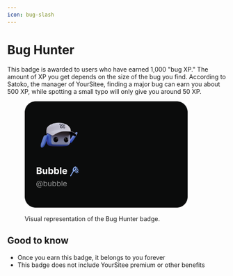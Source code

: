 ```yaml
---
icon: bug-slash
---
```


# Bug Hunter

This badge is awarded to users who have earned 1,000 "bug XP." The amount of XP you get depends on the size of the bug you find. According to Satoko, the manager of YourSitee, finding a major bug can earn you about 500 XP, while spotting a small typo will only give you around 50 XP.

<figure><img src="../../.gitbook/assets/archive/profile-badges-101/bugHunter.png" width="375"><figcaption><p>Visual representation of the Bug Hunter badge.</p></figcaption></figure>

## Good to know

* Once you earn this badge, it belongs to you forever
* This badge does not include YourSitee premium or other benefits
